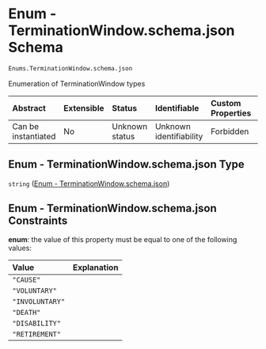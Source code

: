 # Enum - TerminationWindow\.schema.json Schema

```txt
Enums.TerminationWindow.schema.json
```

Enumeration of TerminationWindow types

| Abstract            | Extensible | Status         | Identifiable            | Custom Properties | Additional Properties | Access Restrictions | Defined In                                                                                            |
| :------------------ | :--------- | :------------- | :---------------------- | :---------------- | :-------------------- | :------------------ | :---------------------------------------------------------------------------------------------------- |
| Can be instantiated | No         | Unknown status | Unknown identifiability | Forbidden         | Allowed               | none                | [TerminationWindow.schema.json](../schema/enums/TerminationWindow.schema.json "open original schema") |

## Enum - TerminationWindow\.schema.json Type

`string` ([Enum - TerminationWindow.schema.json](terminationwindow.md))

## Enum - TerminationWindow\.schema.json Constraints

**enum**: the value of this property must be equal to one of the following values:

| Value           | Explanation |
| :-------------- | :---------- |
| `"CAUSE"`       |             |
| `"VOLUNTARY"`   |             |
| `"INVOLUNTARY"` |             |
| `"DEATH"`       |             |
| `"DISABILITY"`  |             |
| `"RETIREMENT"`  |             |
